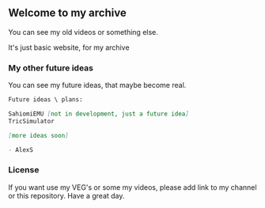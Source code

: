 ## Welcome to my archive

You can see my old videos or something else.

It's just basic website, for my archive

### My other future ideas

You can see my future ideas, that maybe become real.

```markdown
Future ideas \ plans:

SahiomiEMU [not in development, just a future idea]
TricSimulator

[more ideas soon]

- AlexS
```
### License

If you want use my VEG's or some my videos, please add link to my channel or this repository.
Have a great day.
